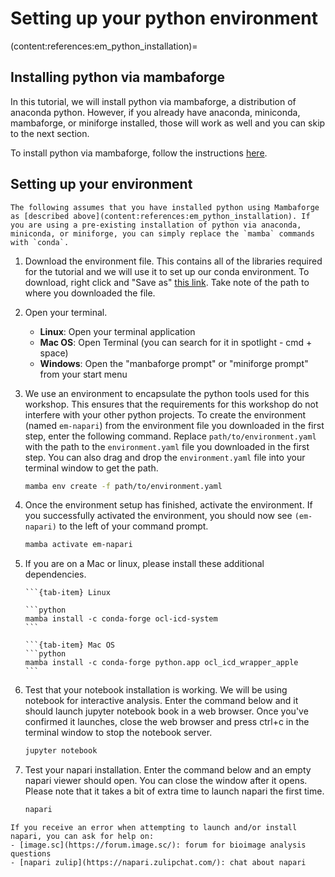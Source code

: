 # Setting up your python environment

(content:references:em_python_installation)=
## Installing python via mambaforge

In this tutorial, we will install python via mambaforge, a distribution of anaconda python. However, if you already have anaconda, miniconda, mambaforge, or miniforge installed, those will work as well and you can skip to the next section.

To install python via mambaforge, follow the instructions [here](../../how_tos/install_python).

## Setting up your environment

```{admonition} Using conda instead of mamba?
The following assumes that you have installed python using Mambaforge as [described above](content:references:em_python_installation). If you are using a pre-existing installation of python via anaconda, miniconda, or miniforge, you can simply replace the `mamba` commands with `conda`.

```

1. Download the environment file. This contains all of the libraries required for the tutorial and we will use it to set up our conda environment. To download, right click and "Save as" [this link](https://github.com/kevinyamauchi/em-napari-tutorial/raw/main/environment.yaml). Take note of the path to where you downloaded the file.
1. Open your terminal.
    - **Linux**: Open your terminal application
    - **Mac OS**: Open Terminal (you can search for it in spotlight - cmd + space)
    - **Windows**: Open the "manbaforge prompt" or "miniforge prompt" from your start menu

2. We use an environment to encapsulate the python tools used for this workshop. This ensures that the requirements for this workshop do not interfere with your other python projects. To create the environment (named `em-napari`) from the environment file you downloaded in the first step, enter the following command. Replace `path/to/environment.yaml` with the path to the `environment.yaml` file you downloaded in the first step. You can also drag and drop the `environment.yaml` file into your terminal window to get the path.

	```bash
	mamba env create -f path/to/environment.yaml
	```

3. Once the environment setup has finished, activate the environment. If you successfully activated the environment, you should now see `(em-napari)` to the left of your command prompt.

	```bash
	mamba activate em-napari
	```

5. If you are on a Mac or linux, please install these additional dependencies.
    ````{tab-set}
    ```{tab-item} Linux

	```python
	mamba install -c conda-forge ocl-icd-system
	```

    ```{tab-item} Mac OS
	```python
	mamba install -c conda-forge python.app ocl_icd_wrapper_apple
	```

    ````

6. Test that your notebook installation is working. We will be using notebook for interactive analysis. Enter the command below and it should launch jupyter notebook book in a web browser. Once you've confirmed it launches, close the web browser and press ctrl+c in the terminal window to stop the notebook server.

	```bash
	jupyter notebook
	```

7. Test your napari installation. Enter the command below and an empty napari viewer should open. You can close the window after it opens. Please note that it takes a bit of extra time to launch napari the first time.
	
	```bash
	napari
	```

````{admonition} Errors launching?
If you receive an error when attempting to launch and/or install napari, you can ask for help on:
- [image.sc](https://forum.image.sc/): forum for bioimage analysis questions
- [napari zulip](https://napari.zulipchat.com/): chat about napari

````
